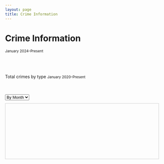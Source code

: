 ```yaml
---
layout: page
title: Crime Information
---
```


# Crime Information
<small>January 2024–Present</small>

<div style="max-width: 600px; margin: auto; padding-bottom: 40px;">
  <canvas id="donutChart" width="500" height="500"></canvas>
</div>

<script src="https://cdn.jsdelivr.net/npm/chart.js"></script>
<script src="https://cdn.jsdelivr.net/npm/chartjs-plugin-datalabels@2"></script>

<script>
  const ctx = document.getElementById('donutChart').getContext('2d');

  new Chart(ctx, {
    type: 'doughnut',
    data: {
      labels: [
        'Property Larceny/Theft',
        'Robbery',
        'Aggravated Assault',
        'Auto Theft',
        'Rape',
        'Homicide'
      ],
      datasets: [{
        data: [612, 415, 340, 253, 29, 1],
        backgroundColor: [
          '#6a0dad',
          '#ff6384',
          '#36a2eb',
          '#4bc0c0',
          '#ff9f40',
          '#e74c3c'
        ],
        borderColor: '#ffffff',
        borderWidth: 2
      }]
    },
    options: {
  layout: {
    padding: {
      top: 30,
      bottom: 80  // increased from 50 to 80 for more space below chart
    }
  },
  plugins: {
    legend: {
      position: 'bottom',
      align: 'center',
      labels: {
        boxWidth: 18,
        padding: 50,  // increased padding between legend items and chart
        font: {
          size: 13
        }
      }
    },
    datalabels: {
      formatter: (value) => value,
      color: '#000',
      anchor: 'end',
      align: 'end',
      offset: 10,
      font: {
        weight: 'bold',
        size: 14
      }
    }
  },
  cutout: '55%'
},
    plugins: [ChartDataLabels]
  });
</script>


Total crimes by type
<small>January 2020–Present</small>


<div style="max-width: 1000px; margin: 50px auto;">
  <select id="timeScale">
    <option value="daily">By Day</option>
    <option value="monthly" selected>By Month</option>
    <option value="yearly">By Year</option>
  </select>

  <div style="overflow-x: auto; border: 1px solid #ccc; padding: 10px; margin-top: 10px; max-width: 1000px;">
    <canvas id="typeBarChart" width="1800" height="600" style="display: block;"></canvas>
  </div>
</div>

<script src="https://cdn.jsdelivr.net/npm/chart.js"></script>
<script src="https://cdn.jsdelivr.net/npm/chartjs-plugin-datalabels@2"></script>

<script>
  const crimeData = {
    daily: {
      labels: ['2024-05-01', '2024-05-02', '2024-05-03'],
      datasets: {
        'Auto Theft': [12, 15, 9],
        'Robbery': [7, 8, 6],
        'Assault': [5, 10, 4],
        'Burglary': [3, 5, 2],
        'Larceny': [6, 4, 7]
      }
    },
    monthly: {
      labels: ['2024-01', '2024-02', '2024-03', '2024-04', '2024-05', '2024-06', '2024-07', '2024-08', '2024-09', '2024-10', '2024-11', '2024-12'],
      datasets: {
        'Auto Theft': [120, 130, 110, 125, 140, 135, 150, 145, 160, 155, 165, 170],
        'Robbery': [80, 75, 90, 85, 78, 88, 92, 85, 89, 90, 93, 95],
        'Assault': [65, 70, 60, 75, 68, 72, 80, 75, 78, 79, 81, 83],
        'Burglary': [40, 45, 38, 50, 43, 48, 52, 47, 55, 53, 56, 58],
        'Larceny': [55, 50, 48, 60, 58, 54, 65, 63, 66, 68, 70, 72]
      }
    },
    yearly: {
      labels: ['2020', '2021', '2022', '2023', '2024', '2025'],
      datasets: {
        'Auto Theft': [1500, 1600, 1700, 1800, 1900, 2000],
        'Robbery': [900, 850, 875, 920, 940, 960],
        'Assault': [700, 750, 780, 800, 820, 840],
        'Burglary': [400, 450, 420, 460, 480, 490],
        'Larceny': [600, 650, 675, 700, 720, 740]
      }
    }
  };

  const crimeColors = {
    'Auto Theft': '#6a0dad',
    'Robbery': '#ff6384',
    'Assault': '#36a2eb',
    'Burglary': '#4bc0c0',
    'Larceny': '#ff9f40'
  };

  const ctx3 = document.getElementById('typeBarChart').getContext('2d');
  const canvas = document.getElementById('typeBarChart');

  function buildDatasets(timeKey) {
    return Object.entries(crimeData[timeKey].datasets).map(([crimeType, data]) => ({
      label: crimeType,
      data: data,
      backgroundColor: crimeColors[crimeType],
      borderRadius: 8,
      barThickness: 36
    }));
  }

  function resizeCanvas(labelCount) {
    const width = Math.max(1000, labelCount * 100); // wider bars + padding
    canvas.style.width = width + 'px';
    canvas.style.height = '600px';
    canvas.width = width * (window.devicePixelRatio || 1);
    canvas.height = 600 * (window.devicePixelRatio || 1);
    ctx3.setTransform(1, 0, 0, 1, 0, 0);
    ctx3.scale(window.devicePixelRatio || 1, window.devicePixelRatio || 1);
  }

  resizeCanvas(crimeData.monthly.labels.length);

  const chartConfig = {
    type: 'bar',
    data: {
      labels: crimeData.monthly.labels,
      datasets: buildDatasets('monthly')
    },
    options: {
      indexAxis: 'x',
      scales: {
        x: {
          beginAtZero: true,
          title: { display: true, text: 'Date / Month / Year' },
          ticks: {
            maxRotation: 45,
            minRotation: 45,
            font: { size: 16 }
          }
        },
        y: {
          beginAtZero: true,
          title: { display: true, text: 'Crime Count' },
          ticks: {
            font: { size: 16 }
          }
        }
      },
      plugins: {
        legend: { display: true, position: 'top', labels: { font: { size: 16 } } },
        datalabels: {
          anchor: 'end',
          align: 'top',
          color: '#000',
          font: { weight: 'bold', size: 16 },
          formatter: (value) => value
        }
      },
      maintainAspectRatio: false
    },
    plugins: [ChartDataLabels]
  };

  const chart3 = new Chart(ctx3, chartConfig);

  document.getElementById('timeScale').addEventListener('change', e => {
    const scale = e.target.value;
    chart3.data.labels = crimeData[scale].labels;
    chart3.data.datasets = buildDatasets(scale);
    resizeCanvas(crimeData[scale].labels.length);
    chart3.update();
  });
</script>














































